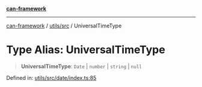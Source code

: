 [**can-framework**](../../../README.md)

***

[can-framework](../../../modules.md) / [utils/src](../README.md) / UniversalTimeType

# Type Alias: UniversalTimeType

> **UniversalTimeType**: `Date` \| `number` \| `string` \| `null`

Defined in: [utils/src/date/index.ts:85](https://github.com/acanowl/acanowl-framework/blob/b5107a43a84c047f5172f446640c957c87bb9285/packages/utils/src/date/index.ts#L85)
